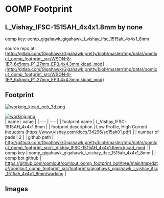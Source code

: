 # OOMP Footprint  
## L_Vishay_IFSC-1515AH_4x4x1.8mm  by none  
  
oomp key: oomp_gigahawk_gigahawk_l_vishay_ifsc_1515ah_4x4x1_8mm  
  
source repo at: [http://gitlab.com/Gigahawk/Gigahawk.pretty/blob/master/tmp/data//oomlout_oomp_footprint_src/WSON-8-1EP_6x5mm_P1.27mm_EP3.4x4.3mm.kicad_mod](http://gitlab.com/Gigahawk/Gigahawk.pretty/blob/master/tmp/data//oomlout_oomp_footprint_src/WSON-8-1EP_6x5mm_P1.27mm_EP3.4x4.3mm.kicad_mod)  
## Footprint  
  
[![working_kicad_pcb_3d.png](working_kicad_pcb_3d_600.png)](working_kicad_pcb_3d.png)  
  
[![working.png](working_600.png)](working.png)  
| name | value | 
| --- | --- | 
| footprint name | L_Vishay_IFSC-1515AH_4x4x1.8mm | 
| footprint description | Low Profile, High Current Inductors (https://www.vishay.com/docs/34295/sc15ah01.pdf) | 
| number of pads | 2 | 
| github path | http://github.com/Gigahawk/Gigahawk.pretty/blob/master/tmp/data//oomlout_oomp_footprint_src/L_Vishay_IFSC-1515AH_4x4x1.8mm.kicad_mod | 
| oomp key | oomp_gigahawk_gigahawk_l_vishay_ifsc_1515ah_4x4x1_8mm | 
| oomp bot github | https://github.com/oomlout/oomlout_oomp_footprint_bot/tree/main/tmp/data//oomlout_oomp_footprint_src/footprints/gigahawk_gigahawk_l_vishay_ifsc_1515ah_4x4x1_8mm/working | 
## Images  
